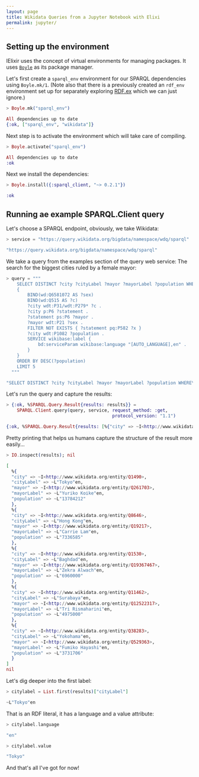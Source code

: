 ```yaml
---
layout: page
title: Wikidata Queries from a Jupyter Notebook with Elixi
permalink: jupyter/
---
```


## Setting up the environment

IElixir uses the concept of virtual environments for managing packages. It uses [`Boyle`](https://github.com/pprzetacznik/IElixir#package-management-with-boyle) as its package manager.

Let's first create a `sparql_env` environment for our SPARQL dependencies using `Boyle.mk/1`. (Note also that there is a previously created an `rdf_env` environment set up for separately exploring [RDF.ex](https://hex.pm/packages/rdf) which we can just ignore.)


```elixir
> Boyle.mk("sparql_env")

All dependencies up to date
{:ok, ["sparql_env", "wikidata"]}
```

Next step is to activate the environment which will take care of compiling.

```elixir
> Boyle.activate("sparql_env")

All dependencies up to date
:ok
```

Next we install the dependencies:

```elixir
> Boyle.install({:sparql_client, "~> 0.2.1"})

:ok
```

## Running ae example SPARQL.Client query

Let's choose a SPARQL endpoint, obviously, we take Wikidata:

```elixir
> service = "https://query.wikidata.org/bigdata/namespace/wdq/sparql"

"https://query.wikidata.org/bigdata/namespace/wdq/sparql"
```

We take a query from the examples section of the query web service: The search for the biggest cities ruled by a female mayor:

```elixir
> query = """
    SELECT DISTINCT ?city ?cityLabel ?mayor ?mayorLabel ?population WHERE
    {
        BIND(wd:Q6581072 AS ?sex)
        BIND(wd:Q515 AS ?c)
        ?city wdt:P31/wdt:P279* ?c .
        ?city p:P6 ?statement .
        ?statement ps:P6 ?mayor .
        ?mayor wdt:P21 ?sex .
        FILTER NOT EXISTS { ?statement pq:P582 ?x }
        ?city wdt:P1082 ?population .
        SERVICE wikibase:label {
            bd:serviceParam wikibase:language "[AUTO_LANGUAGE],en" .
        }
    }
    ORDER BY DESC(?population)
    LIMIT 5
  """

"SELECT DISTINCT ?city ?cityLabel ?mayor ?mayorLabel ?population WHERE\n{\n    BIND(wd:Q6581072 AS ?sex)\n    BIND(wd:Q515 AS ?c)\n    ?city wdt:P31/wdt:P279* ?c .\n    ?city p:P6 ?statement .\n    ?statement ps:P6 ?mayor .\n    ?mayor wdt:P21 ?sex .\n    FILTER NOT EXISTS { ?statement pq:P582 ?x }\n    ?city wdt:P1082 ?population .\n    SERVICE wikibase:label {\n        bd:serviceParam wikibase:language \"[AUTO_LANGUAGE],en\" .\n    }\n}\nORDER BY DESC(?population)\nLIMIT 5\n"
```

Let's run the query and capture the results:

```elixir
> {:ok, %SPARQL.Query.Result{results: results}} = 
    SPARQL.Client.query(query, service, request_method: :get, 
                                        protocol_version: "1.1")

{:ok, %SPARQL.Query.Result{results: [%{"city" => ~I<http://www.wikidata.org/entity/Q1490>, "cityLabel" => ~L"Tokyo"en, "mayor" => ~I<http://www.wikidata.org/entity/Q261703>, "mayorLabel" => ~L"Yuriko Koike"en, "population" => ~L"13784212"}, %{"city" => ~I<http://www.wikidata.org/entity/Q8646>, "cityLabel" => ~L"Hong Kong"en, "mayor" => ~I<http://www.wikidata.org/entity/Q19217>, "mayorLabel" => ~L"Carrie Lam"en, "population" => ~L"7336585"}, %{"city" => ~I<http://www.wikidata.org/entity/Q1530>, "cityLabel" => ~L"Baghdad"en, "mayor" => ~I<http://www.wikidata.org/entity/Q19367467>, "mayorLabel" => ~L"Zekra Alwach"en, "population" => ~L"6960000"}, %{"city" => ~I<http://www.wikidata.org/entity/Q11462>, "cityLabel" => ~L"Surabaya"en, "mayor" => ~I<http://www.wikidata.org/entity/Q12522317>, "mayorLabel" => ~L"Tri Rismaharini"en, "population" => ~L"4975000"}, %{"city" => ~I<http://www.wikidata.org/entity/Q38283>, "cityLabel" => ~L"Yokohama"en, "mayor" => ~I<http://www.wikidata.org/entity/Q529363>, "mayorLabel" => ~L"Fumiko Hayashi"en, "population" => ~L"3731706"}], variables: ["city", "cityLabel", "mayor", "mayorLabel", "population"]}}
```

Pretty printing that helps us humans capture the structure of the result more easily...

```elixir
> IO.inspect(results); nil

[
  %{
  "city" => ~I<http://www.wikidata.org/entity/Q1490>,
  "cityLabel" => ~L"Tokyo"en,
  "mayor" => ~I<http://www.wikidata.org/entity/Q261703>,
  "mayorLabel" => ~L"Yuriko Koike"en,
  "population" => ~L"13784212"
  },
  %{
  "city" => ~I<http://www.wikidata.org/entity/Q8646>,
  "cityLabel" => ~L"Hong Kong"en,
  "mayor" => ~I<http://www.wikidata.org/entity/Q19217>,
  "mayorLabel" => ~L"Carrie Lam"en,
  "population" => ~L"7336585"
  },
  %{
  "city" => ~I<http://www.wikidata.org/entity/Q1530>,
  "cityLabel" => ~L"Baghdad"en,
  "mayor" => ~I<http://www.wikidata.org/entity/Q19367467>,
  "mayorLabel" => ~L"Zekra Alwach"en,
  "population" => ~L"6960000"
  },
  %{
  "city" => ~I<http://www.wikidata.org/entity/Q11462>,
  "cityLabel" => ~L"Surabaya"en,
  "mayor" => ~I<http://www.wikidata.org/entity/Q12522317>,
  "mayorLabel" => ~L"Tri Rismaharini"en,
  "population" => ~L"4975000"
  },
  %{
  "city" => ~I<http://www.wikidata.org/entity/Q38283>,
  "cityLabel" => ~L"Yokohama"en,
  "mayor" => ~I<http://www.wikidata.org/entity/Q529363>,
  "mayorLabel" => ~L"Fumiko Hayashi"en,
  "population" => ~L"3731706"
  }
]
nil
```

Let's dig deeper into the first label:

```elixir
> citylabel = List.first(results)["cityLabel"]

~L"Tokyo"en
```

That is an RDF literal, it has a language and a value attribute:

```elixir
> citylabel.language

"en"
```

```elixir
> citylabel.value

"Tokyo"
```

And that's all I've got for now!
